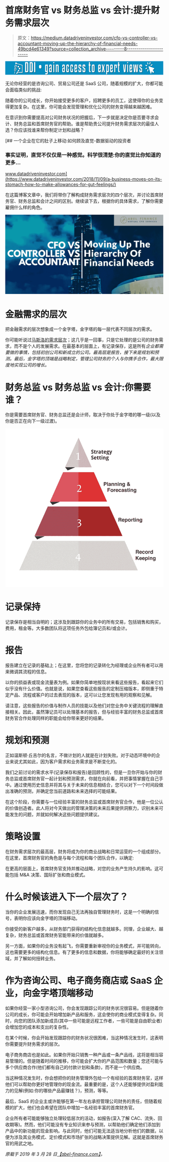 # 首席财务官 vs 财务总监 vs 会计:提升财务需求层次

> 原文：<https://medium.datadriveninvestor.com/cfo-vs-controller-vs-accountant-moving-up-the-hierarchy-of-financial-needs-49bcd4e61349?source=collection_archive---------8----------------------->

[![](img/93d40911f2feef505f6fde4db0dec22d.png)](http://www.track.datadriveninvestor.com/1B9E)

无论你经营的是咨询公司、贸易公司还是 SaaS 公司，随着规模的扩大，你都可能会面临类似的挑战:

随着你的公司成长，你开始接受更多的客户，招聘更多的员工，这使得你的业务变得更加复杂。在这里，你可能会发现管理和优化公司的财务变得越来越困难。

在意识到你需要提高对公司财务状况的把握后，下一步就是决定你是否要寻求会计、财务总监和首席财务官的帮助。谁是帮助贵公司提升财务需求层次的最佳人选？你应该找谁来帮你制定计划和战略？

[](https://www.datadriveninvestor.com/2018/11/09/a-business-moves-on-its-stomach-how-to-make-allowances-for-gut-feelings/) [## 一个企业在它的肚子上移动:如何顾及直觉-数据驱动的投资者

### 事实证明，直觉不仅仅是一种感觉。科学很清楚:你的直觉比你知道的更多…

www.datadriveninvestor.com](https://www.datadriveninvestor.com/2018/11/09/a-business-moves-on-its-stomach-how-to-make-allowances-for-gut-feelings/) 

在这篇博客文章中，我们将带你了解构成财务需求层次的四个层次，并讨论首席财务官、财务总监和会计之间的区别。继续读下去，根据你的具体需求，了解你需要雇佣什么样的角色。

![](img/ddcffa646d3388f0dd5e534e79c70f6b.png)

# 金融需求的层次

把金融需求的层次想象成一个金字塔，金字塔的每一层代表不同层次的需求。

你可能听说过[马斯洛的需求层次](https://en.wikipedia.org/wiki/Maslow%27s_hierarchy_of_needs)；这几乎是一回事，只是它处理的是公司的财务需求，而不是个人的发展需求。在最基本的层面上，有记录保存，这是所有*企业都需要做的事情，包括初创公司和新成立的公司。最高层是报告，接下来是规划和预测。最后，金字塔的顶端是战略制定，管理公司财务的个人与你携手合作，最大限度地实现公司的增长。*

# 财务总监 vs 财务总监 vs 会计:你需要谁？

你是需要首席财务官、财务总监还是会计师，取决于你处于金字塔的哪一级(以及你是否正在向下一级过渡)。

![](img/52ba921a5c800917ffa66a3768c10e02.png)

# 记录保持

记录保存是相当自明的；这涉及到跟踪你的业务中的所有交易，包括销售和购买，费用，租金等。大多数团队将这项任务外包给簿记员和/或会计。

# 报告

报告建立在记录的基础上；在这里，您将您的记录转化为经理或企业所有者可以用来微调其流程的信息。

以你的损益表或现金流量表为例。如果你简单地按现状来看这些报告，看起来它们似乎没有什么价值。也就是说，如果您查看这些报告的定制压缩版本，即侧重于特定产品、流程或客户的过去表现的版本，这可以让您发现有用的观察和见解。

请注意，这些报告的价值与制作人员的技能以及他们对您业务中关键流程的理解直接相关。因此，虽然簿记员可以处理基本的报告，但与经验丰富的财务总监或首席财务官合作处理同样的职能会给你带来更好的结果。

# 规划和预测

正如温斯顿·丘吉尔的名言，不做计划的人就是在计划失败。对于动态环境中的企业来说尤其如此，因为客户需求和业务需求是不断变化的。

我们之前讨论的需求水平(记录保存和报告)是回顾性的，但是一旦你开始与你的财务总监或首席财务官一起计划和预测需求，你就在向前看，并把事情掌握在自己手中。通过使用历史信息并将其与关于未来的信息相结合，您可以对下一个时间段做出准确的预测，并确定您当前道路和未来选择的可能结果。

在这个阶段，你需要与一位经验丰富的财务总监或首席财务官合作，他是一位公认的价值创造者。此人将对今天做出的管理决策的未来后果提供洞察力，识别未来可能发生的问题，并就如何解决这些问题提供建议。

# 策略设置

在财务需求层次的最高层，财务将成为你的商业战略和日常运营的一个组成部分。在这里，首席财务官的角色是与每个流程和每个团队合作，以确定:

在更高的层面上，首席财务官支持并推动战略，对您的业务产生持久的影响。这可能包括 M&A 决策、国际扩张和商业模式。

# 什么时候该进入下一个层次了？

当你的企业发展迅速，而你发现自己无法再独自管理财务时，这是一个明确的信号，表明你应该向金字塔的顶端移动。

你接受的新客户越多，从财务部门获得的结构化信息就越多。同理，企业越大、越复杂，财务总监或首席财务官能带来的价值就越多。

另一方面，如果你的业务没有起飞，你需要重新审视你的业务模式，并可能转向，这也需要更多的结构化信息。有了更多的信息和数据，你将能够确定最好的关注领域，并了解如何扭转业务。

# 作为咨询公司、电子商务商店或 SaaS 企业，向金字塔顶端移动

如果你经营一家小型咨询公司，你会发现跟踪公司的财务状况很容易。但是随着你公司的成长，你可能会开始增加新产品和服务，这会使你的商业模式变得复杂。同时，向您的团队添加新成员(其中一些可能是远程工作者，一些可能是自由职业者)会增加您的成本和支出的复杂性。

在某个时候，你会开始发现跟踪你的财务状况很困难，当这种情况发生时，这表明你需要提升财务需求的层次。

电子商务商店也是如此。如果你开始只销售一种产品或一条产品线，这将是相当容易管理的。但是随着时间的推移，你可能会扩大你的产品范围和数量；您还可能与多个供应商合作(他们都有自己的付款计划和条款)，而不是一个供应商。

当这种情况发生时，你会想把你的财务管理外包给一个有经验的首席财务官，这样他们可以帮助你更好地管理你的现金流。最重要的是，这个人还能够提供对盈利能力的见解(例如:你的哪些产品最赚钱？)，预测，等等。

最后，SaaS 的企业主或许能够在第一年左右承担管理公司财务的责任，但随着规模的扩大，他们也会希望在团队中增加一名经验丰富的首席财务官。

企业所有者可能能够独立处理较低层次的活动，如报告(深入了解 CAC、流失、回收期等)。然而，他们可能没有专业知识来参与预测，以帮助他们确定他们添加到产品中的新功能的现金影响。与此同时，他们可能无法适当地分析他们的数据，以便为涉及其业务模式、定价模式和市场扩张的战略决策提供见解。这就是首席财务官的用武之地。

*原载于 2019 年 3 月 28 日*[*【abel-finance.com】*](https://abel-finance.com/cfo-controller-accountant/)*。*